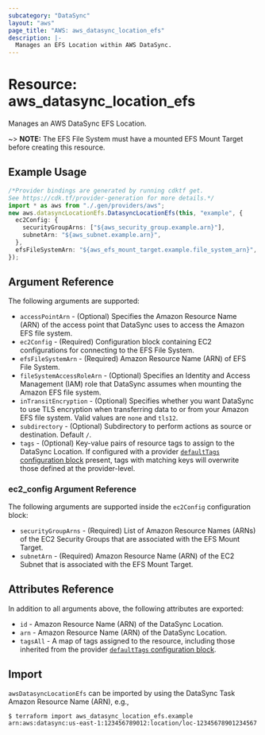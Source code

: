 ```yaml
---
subcategory: "DataSync"
layout: "aws"
page_title: "AWS: aws_datasync_location_efs"
description: |-
  Manages an EFS Location within AWS DataSync.
---
```


# Resource: aws\_datasync\_location\_efs

Manages an AWS DataSync EFS Location.

\~> **NOTE:** The EFS File System must have a mounted EFS Mount Target before creating this resource.

## Example Usage

```typescript
/*Provider bindings are generated by running cdktf get.
See https://cdk.tf/provider-generation for more details.*/
import * as aws from "./.gen/providers/aws";
new aws.datasyncLocationEfs.DatasyncLocationEfs(this, "example", {
  ec2Config: {
    securityGroupArns: ["${aws_security_group.example.arn}"],
    subnetArn: "${aws_subnet.example.arn}",
  },
  efsFileSystemArn: "${aws_efs_mount_target.example.file_system_arn}",
});

```

## Argument Reference

The following arguments are supported:

* `accessPointArn` - (Optional) Specifies the Amazon Resource Name (ARN) of the access point that DataSync uses to access the Amazon EFS file system.
* `ec2Config` - (Required) Configuration block containing EC2 configurations for connecting to the EFS File System.
* `efsFileSystemArn` - (Required) Amazon Resource Name (ARN) of EFS File System.
* `fileSystemAccessRoleArn` - (Optional)  Specifies an Identity and Access Management (IAM) role that DataSync assumes when mounting the Amazon EFS file system.
* `inTransitEncryption` - (Optional) Specifies whether you want DataSync to use TLS encryption when transferring data to or from your Amazon EFS file system. Valid values are `none` and `tls12`.
* `subdirectory` - (Optional) Subdirectory to perform actions as source or destination. Default `/`.
* `tags` - (Optional) Key-value pairs of resource tags to assign to the DataSync Location. If configured with a provider [`defaultTags` configuration block](https://registry.terraform.io/providers/hashicorp/aws/latest/docs#default_tags-configuration-block) present, tags with matching keys will overwrite those defined at the provider-level.

### ec2\_config Argument Reference

The following arguments are supported inside the `ec2Config` configuration block:

* `securityGroupArns` - (Required) List of Amazon Resource Names (ARNs) of the EC2 Security Groups that are associated with the EFS Mount Target.
* `subnetArn` - (Required) Amazon Resource Name (ARN) of the EC2 Subnet that is associated with the EFS Mount Target.

## Attributes Reference

In addition to all arguments above, the following attributes are exported:

* `id` - Amazon Resource Name (ARN) of the DataSync Location.
* `arn` - Amazon Resource Name (ARN) of the DataSync Location.
* `tagsAll` - A map of tags assigned to the resource, including those inherited from the provider [`defaultTags` configuration block](https://registry.terraform.io/providers/hashicorp/aws/latest/docs#default_tags-configuration-block).

## Import

`awsDatasyncLocationEfs` can be imported by using the DataSync Task Amazon Resource Name (ARN), e.g.,

```console
$ terraform import aws_datasync_location_efs.example arn:aws:datasync:us-east-1:123456789012:location/loc-12345678901234567
```
